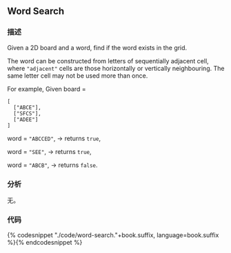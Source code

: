 ## Word Search


### 描述

Given a 2D board and a word, find if the word exists in the grid.

The word can be constructed from letters of sequentially adjacent cell, where `"adjacent"` cells are those horizontally or vertically neighbouring. The same letter cell may not be used more than once.

For example,
Given board =

```
[
  ["ABCE"],
  ["SFCS"],
  ["ADEE"]
]
```

word = `"ABCCED"`, -> returns `true`,

word = `"SEE"`, -> returns `true`,

word = `"ABCB"`, -> returns `false`.


### 分析

无。


### 代码

{% codesnippet "./code/word-search."+book.suffix, language=book.suffix %}{% endcodesnippet %}
